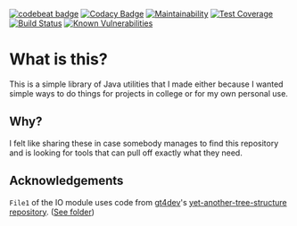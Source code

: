 [![codebeat badge](https://codebeat.co/badges/b80276de-bb1a-49f3-b08c-aaa9c3144165)](https://codebeat.co/projects/github-com-incplusplus-mycustomutils-master)
[![Codacy Badge](https://api.codacy.com/project/badge/Grade/422944b680614877b2f8c5cdecdc0dfa)](https://www.codacy.com/app/IncPlusPlus/MyCustomUtils?utm_source=github.com&amp;utm_medium=referral&amp;utm_content=IncPlusPlus/MyCustomUtils&amp;utm_campaign=Badge_Grade)
[![Maintainability](https://api.codeclimate.com/v1/badges/fa9c00f3d5f3da195463/maintainability)](https://codeclimate.com/github/IncPlusPlus/bigtoolbox/maintainability)
[![Test Coverage](https://api.codeclimate.com/v1/badges/fa9c00f3d5f3da195463/test_coverage)](https://codeclimate.com/github/IncPlusPlus/bigtoolbox/test_coverage)
[![Build Status](https://travis-ci.com/IncPlusPlus/bigtoolbox.svg?branch=master)](https://travis-ci.com/IncPlusPlus/bigtoolbox)
[![Known Vulnerabilities](https://snyk.io/test/github/IncPlusPlus/bigtoolbox/badge.svg?targetFile=pom.xml)](https://snyk.io/test/github/IncPlusPlus/bigtoolbox?targetFile=pom.xml)
# What is this?
This is a simple library of Java utilities that I made either because I wanted simple ways to do things for projects in college or for my own personal use.
## Why?
I felt like sharing these in case somebody manages to find this repository and is looking for tools that can pull off exactly what they need.
## Acknowledgements
`File1` of the IO module uses code from [gt4dev](https://github.com/gt4dev)'s [yet-another-tree-structure repository](https://github.com/gt4dev/yet-another-tree-structure). ([See folder](io/src/main/java/com/tree/))